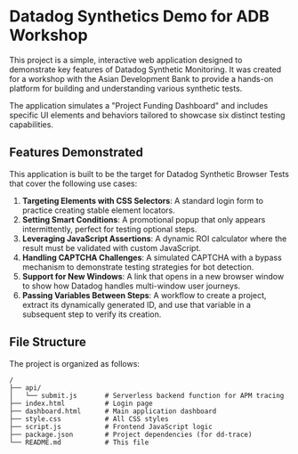 # Datadog Synthetics Demo for ADB Workshop

This project is a simple, interactive web application designed to demonstrate key features of Datadog Synthetic Monitoring. It was created for a workshop with the Asian Development Bank to provide a hands-on platform for building and understanding various synthetic tests.

The application simulates a "Project Funding Dashboard" and includes specific UI elements and behaviors tailored to showcase six distinct testing capabilities.

## Features Demonstrated

This application is built to be the target for Datadog Synthetic Browser Tests that cover the following use cases:

1.  **Targeting Elements with CSS Selectors**: A standard login form to practice creating stable element locators.
2.  **Setting Smart Conditions**: A promotional popup that only appears intermittently, perfect for testing optional steps.
3.  **Leveraging JavaScript Assertions**: A dynamic ROI calculator where the result must be validated with custom JavaScript.
4.  **Handling CAPTCHA Challenges**: A simulated CAPTCHA with a bypass mechanism to demonstrate testing strategies for bot detection.
5.  **Support for New Windows**: A link that opens in a new browser window to show how Datadog handles multi-window user journeys.
6.  **Passing Variables Between Steps**: A workflow to create a project, extract its dynamically generated ID, and use that variable in a subsequent step to verify its creation.


## File Structure

The project is organized as follows:

```
/
├── api/
│   └── submit.js       # Serverless backend function for APM tracing
├── index.html          # Login page
├── dashboard.html      # Main application dashboard
├── style.css           # All CSS styles
├── script.js           # Frontend JavaScript logic
├── package.json        # Project dependencies (for dd-trace)
└── README.md           # This file
